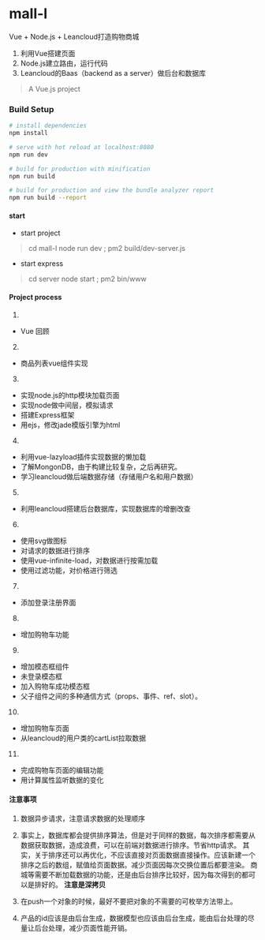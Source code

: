 # mall-l
Vue + Node.js + Leancloud打造购物商城

1. 利用Vue搭建页面
2. Node.js建立路由，运行代码
3. Leancloud的Baas（backend as a server）做后台和数据库

> A Vue.js project

### Build Setup

``` bash
# install dependencies
npm install

# serve with hot reload at localhost:8080
npm run dev

# build for production with minification
npm run build

# build for production and view the bundle analyzer report
npm run build --report
```

#### start

  * start project
  > cd mall-l
  > node run dev ; pm2 build/dev-server.js

  * start express
  > cd server
  > node start ; pm2 bin/www

#### Project process

1.
  * Vue 回顾
2.
  * 商品列表vue组件实现

3.
  * 实现node.js的http模块加载页面
  * 实现node做中间层，模拟请求
  * 搭建Express框架
  * 用ejs，修改jade模版引擎为html

4.
  * 利用vue-lazyload插件实现数据的懒加载
  * 了解MongonDB，由于构建比较复杂，之后再研究。
  * 学习leancloud做后端数据存储（存储用户名和用户数据）

5.
  * 利用leancloud搭建后台数据库，实现数据库的增删改查

6.
  * 使用svg做图标
  * 对请求的数据进行排序
  * 使用vue-infinite-load，对数据进行按需加载
  * 使用过滤功能，对价格进行筛选

7.
  * 添加登录注册界面

8.
  * 增加购物车功能

9.
  * 增加模态框组件
  * 未登录模态框
  * 加入购物车成功模态框
  * 父子组件之间的多种通信方式（props、事件、ref、slot）。

10.
  * 增加购物车页面
  * 从leancloud的用户类的cartList拉取数据

11.
  * 完成购物车页面的编辑功能
  * 用计算属性监听数据的变化

#### 注意事项

1. 数据异步请求，注意请求数据的处理顺序

2. 事实上，数据库都会提供排序算法，但是对于同样的数据，每次排序都需要从数据获取数据，造成浪费，可以在前端对数据进行排序。节省http请求。
其实，关于排序还可以再优化，不应该直接对页面数据直接操作。应该新建一个排序之后的数组，赋值给页面数据。减少页面因每次交换位置后都要渲染。
商城等需要不断加载数据的功能，还是由后台排序比较好，因为每次得到的都可以是排好的。
    **注意是深拷贝**

3. 在push一个对象的时候，最好不要把对象的不需要的可枚举方法带上。

4. 产品的id应该是由后台生成，数据模型也应该由后台生成，能由后台处理的尽量让后台处理，减少页面性能开销。

